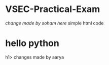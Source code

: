 # VSEC-Practical-Exam


*change made by soham here*
simple html code
<html>
  <head>
    <title>
     hello world</title>
  </head>
  <body>
    <h1>
      hello python
    </h1>h1>
  </body>
</html>
changes made by aarya
